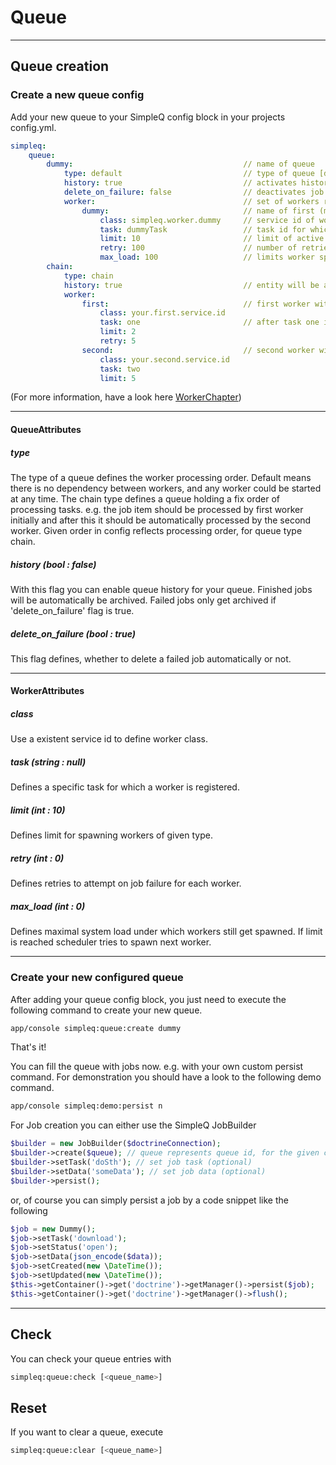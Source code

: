 # Queue

***

## Queue creation

### Create a new queue config

Add your new queue to your SimpleQ config block in your projects config.yml.

```yml 
simpleq:
    queue:
        dummy:                                      // name of queue
            type: default                           // type of queue [default, chain]
            history: true                           // activates history table for queue (optional default: false)
            delete_on_failure: false                // deactivates job deletion when job failed, to enable custom failure handling (optional default: true)
            worker:                                 // set of workers registered to queue
                dummy:                              // name of first (maybe only) worker
                    class: simpleq.worker.dummy     // service id of worker service class
                    task: dummyTask                 // task id for which worker is registered (optional default: null)
                    limit: 10                       // limit of active workers at once, of given type (optional default: 10)
                    retry: 100                      // number of retries on failure (optional default: 0)
                    max_load: 100                   // limits worker spawn to system load (optional default: 0)
        chain:
            type: chain
            history: true                           // entity will be archived after last chain task has been processed
            worker: 
                first:                              // first worker with task one limited by 2 parallel processes and 5 retries on failure
                    class: your.first.service.id
                    task: one                       // after task one is processed, the base worker interface will trigger an update of job task and data
                    limit: 2
                    retry: 5
                second:                             // second worker with task two limited by 5 parallel processes without any retries on failure
                    class: your.second.service.id
                    task: two
                    limit: 5
```
(For more information, have a look here [WorkerChapter](doc/worker.md))

***

#### QueueAttributes

##### type
The type of a queue defines the worker processing order. Default means there is no dependency between workers,
and any worker could be started at any time.
The chain type defines a queue holding a fix order of processing tasks. 
e.g. the job item should be processed by first worker initially and after this it should be automatically processed by the second worker.
Given order in config reflects processing order, for queue type chain.

##### history (bool : false)
With this flag you can enable queue history for your queue. Finished jobs will be automatically be archived.
Failed jobs only get archived if 'delete_on_failure' flag is true.

##### delete_on_failure (bool : true)
This flag defines, whether to delete a failed job automatically or not.

***

#### WorkerAttributes

##### class
Use a existent service id to define worker class.

##### task (string : null)
Defines a specific task for which a worker is registered.

##### limit (int : 10)
Defines limit for spawning workers of given type.

##### retry (int : 0)
Defines retries to attempt on job failure for each worker.

##### max_load (int : 0)
Defines maximal system load under which workers still get spawned. If limit is reached scheduler tries to spawn next worker.

***

### Create your new configured queue

After adding your queue config block, you just need to execute the following command to create your new queue.

```sh
app/console simpleq:queue:create dummy
```

That's it! 

You can fill the queue with jobs now. e.g. with your own custom persist command. 
For demonstration you should have a look to the following demo command.

```sh
app/console simpleq:demo:persist n
```

For Job creation you can either use the SimpleQ JobBuilder

```php
$builder = new JobBuilder($doctrineConnection);
$builder->create($queue); // queue represents queue id, for the given config example, it would be 'dummy' or 'chain'
$builder->setTask('doSth'); // set job task (optional)
$builder->setData('someData'); // set job data (optional)
$builder->persist();
```

or, of course you can simply persist a job by a code snippet like the following
```php
$job = new Dummy();
$job->setTask('download');
$job->setStatus('open');
$job->setData(json_encode($data));
$job->setCreated(new \DateTime());
$job->setUpdated(new \DateTime());
$this->getContainer()->get('doctrine')->getManager()->persist($job);
$this->getContainer()->get('doctrine')->getManager()->flush();
```

***

## Check

You can check your queue entries with

```sh
simpleq:queue:check [<queue_name>]
```

## Reset

If you want to clear a queue, execute

```sh
simpleq:queue:clear [<queue_name>]
```
